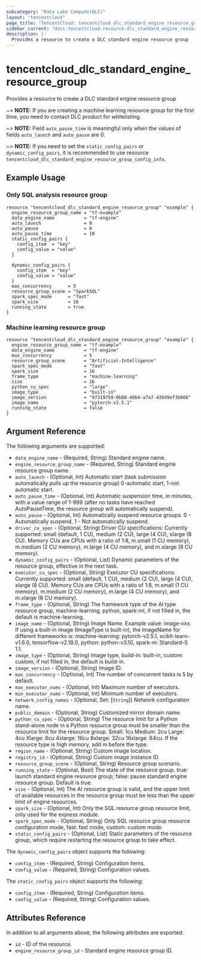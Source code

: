 ```yaml
---
subcategory: "Data Lake Compute(DLC)"
layout: "tencentcloud"
page_title: "TencentCloud: tencentcloud_dlc_standard_engine_resource_group"
sidebar_current: "docs-tencentcloud-resource-dlc_standard_engine_resource_group"
description: |-
  Provides a resource to create a DLC standard engine resource group
---
```


# tencentcloud_dlc_standard_engine_resource_group

Provides a resource to create a DLC standard engine resource group

~> **NOTE:** If you are creating a machine learning resource group for the first time, you need to contact DLC product for whitelisting.

~> **NOTE:** Field `auto_pause_time` is meaningful only when the values ​​of fields `auto_launch` and `auto_pause` are 0.

~> **NOTE:** If you need to set the `static_config_pairs` or `dynamic_config_pairs`, it is recommended to use resource `tencentcloud_dlc_standard_engine_resource_group_config_info`.

## Example Usage

### Only SQL analysis resource group

```hcl
resource "tencentcloud_dlc_standard_engine_resource_group" "example" {
  engine_resource_group_name = "tf-example"
  data_engine_name           = "tf-engine"
  auto_launch                = 0
  auto_pause                 = 0
  auto_pause_time            = 10
  static_config_pairs {
    config_item  = "key"
    config_value = "value"
  }

  dynamic_config_pairs {
    config_item  = "key"
    config_value = "value"
  }
  max_concurrency      = 5
  resource_group_scene = "SparkSQL"
  spark_spec_mode      = "fast"
  spark_size           = 16
  running_state        = true
}
```

### Machine learning resource group

```hcl
resource "tencentcloud_dlc_standard_engine_resource_group" "example" {
  engine_resource_group_name = "tf-example"
  data_engine_name           = "tf-engine"
  max_concurrency            = 5
  resource_group_scene       = "Artificial-Intelligence"
  spark_spec_mode            = "fast"
  spark_size                 = 16
  frame_type                 = "machine-learning"
  size                       = 16
  python_cu_spec             = "large"
  image_type                 = "built-in"
  image_version              = "97319759-0b80-48b4-a7a7-436d9ef3b666"
  image_name                 = "pytorch-v2.5.1"
  running_state              = false
}
```

## Argument Reference

The following arguments are supported:

* `data_engine_name` - (Required, String) Standard engine name.
* `engine_resource_group_name` - (Required, String) Standard engine resource group name.
* `auto_launch` - (Optional, Int) Automatic start (task submission automatically pulls up the resource group) 0-automatic start, 1-not automatic start.
* `auto_pause_time` - (Optional, Int) Automatic suspension time, in minutes, with a value range of 1-999 (after no tasks have reached AutoPauseTime, the resource group will automatically suspend).
* `auto_pause` - (Optional, Int) Automatically suspend resource groups. 0 - Automatically suspend, 1 - Not automatically suspend.
* `driver_cu_spec` - (Optional, String) Driver CU specifications: Currently supported: small (default, 1 CU), medium (2 CU), large (4 CU), xlarge (8 CU). Memory CUs are CPUs with a ratio of 1:8, m.small (1 CU memory), m.medium (2 CU memory), m.large (4 CU memory), and m.xlarge (8 CU memory).
* `dynamic_config_pairs` - (Optional, List) Dynamic parameters of the resource group, effective in the next task.
* `executor_cu_spec` - (Optional, String) Executor CU specifications: Currently supported: small (default, 1 CU), medium (2 CU), large (4 CU), xlarge (8 CU). Memory CUs are CPUs with a ratio of 1:8, m.small (1 CU memory), m.medium (2 CU memory), m.large (4 CU memory), and m.xlarge (8 CU memory).
* `frame_type` - (Optional, String) The framework type of the AI type resource group, machine-learning, python, spark-ml, if not filled in, the default is machine-learning.
* `image_name` - (Optional, String) Image Name. 
Example value: image-xxx. If using a built-in image (ImageType is built-in), the ImageName for different frameworks is: machine-learning: pytorch-v2.5.1, scikit-learn-v1.6.0, tensorflow-v2.18.0, python: python-v3.10, spark-m: Standard-S 1.1.
* `image_type` - (Optional, String) Image type, build-in: built-in, custom: custom, if not filled in, the default is build-in.
* `image_version` - (Optional, String) Image ID.
* `max_concurrency` - (Optional, Int) The number of concurrent tasks is 5 by default.
* `max_executor_nums` - (Optional, Int) Maximum number of executors.
* `min_executor_nums` - (Optional, Int) Minimum number of executors.
* `network_config_names` - (Optional, Set: [`String`]) Network configuration name.
* `public_domain` - (Optional, String) Customized mirror domain name.
* `python_cu_spec` - (Optional, String) The resource limit for a Python stand-alone node in a Python resource group must be smaller than the resource limit for the resource group. Small: 1cu Medium: 2cu Large: 4cu Xlarge: 8cu 4xlarge: 16cu 8xlarge: 32cu 16xlarge: 64cu. If the resource type is high memory, add m before the type.
* `region_name` - (Optional, String) Custom image location.
* `registry_id` - (Optional, String) Custom image instance ID.
* `resource_group_scene` - (Optional, String) Resource group scenario.
* `running_state` - (Optional, Bool) The state of the resource group. true: launch standard engine resource group; false: pause standard engine resource group. Default is true.
* `size` - (Optional, Int) The AI resource group is valid, and the upper limit of available resources in the resource group must be less than the upper limit of engine resources.
* `spark_size` - (Optional, Int) Only the SQL resource group resource limit, only used for the express module.
* `spark_spec_mode` - (Optional, String) Only SQL resource group resource configuration mode, fast: fast mode, custom: custom mode.
* `static_config_pairs` - (Optional, List) Static parameters of the resource group, which require restarting the resource group to take effect.

The `dynamic_config_pairs` object supports the following:

* `config_item` - (Required, String) Configuration items.
* `config_value` - (Required, String) Configuration values.

The `static_config_pairs` object supports the following:

* `config_item` - (Required, String) Configuration items.
* `config_value` - (Required, String) Configuration values.

## Attributes Reference

In addition to all arguments above, the following attributes are exported:

* `id` - ID of the resource.
* `engine_resource_group_id` - Standard engine resource group ID.


